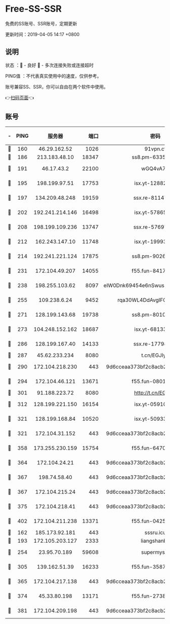 # Free-SS-SSR

免费的SS账号、SSR账号，定期更新

更新时间：2019-04-05 14:17 +0800

## 说明

状态     ：🙂 - 良好 🙁 - 多次连接失败或连接超时

PING值   ：不代表真实使用中的速度，仅供参考。

账号兼容SS、SSR，你可以自由在两个软件中使用。

👉[扫码页面](https://liesauer.github.io/Free-SS-SSR/)👈

## 账号

|-|PING|服务器|端口|密码|加密方式|区域|
|:----:|:----:|:-----:|-----:|:----:|:----:|:----:|
|🙂|160|46.29.162.52|1026|91vpn.cf|rc4-md5|RU|
|🙂|186|213.183.48.10|18347|ss8.pm-63355792|rc4-md5|RU|
|🙂|191|46.17.43.2|22100|wGQ4vA7D|aes-256-gcm|RU|
|🙂|195|198.199.97.51|17753|isx.yt-12882170|aes-256-cfb|US|
|🙂|197|134.209.48.248|19159|ssx.re-81147970|aes-256-cfb|US|
|🙂|202|192.241.214.146|16498|isx.yt-57865147|aes-256-cfb|US|
|🙂|208|198.199.109.236|13747|ssx.re-57697610|aes-256-cfb|US|
|🙂|212|162.243.147.10|11748|isx.yt-19993680|aes-256-cfb|US|
|🙂|214|192.241.221.124|17875|ss8.pm-90261799|aes-256-cfb|US|
|🙂|231|172.104.49.207|14055|f55.fun-84172526|aes-256-cfb|SG|
|🙂|238|198.255.103.62|8097|eIW0Dnk69454e6nSwuspv9DmS201tQ0D|aes-256-cfb|US|
|🙂|255|109.238.6.24|9452|rqa30WL4DdAvgIFG6Fs3znzTa|aes-256-cfb|FR|
|🙂|271|128.199.143.68|19738|ss8.pm-80109890|aes-256-cfb|SG|
|🙂|273|104.248.152.162|18687|isx.yt-68133684|aes-256-cfb|SG|
|🙂|286|128.199.167.40|14133|ssx.re-17798800|aes-256-cfb|SG|
|🙂|287|45.62.233.234|8080|t.cn/EGJIyrl|rc4-md5|CA|
|🙂|290|172.104.218.230|443|9d6cceaa373bf2c8acb22e60b6a58be6|aes-256-cfb|US|
|🙂|294|172.104.46.121|13671|f55.fun-08015560|aes-256-cfb|SG|
|🙂|301|91.188.223.72|8080|http://t.cn/EGJIyrl|rc4-md5|RU|
|🙂|312|128.199.221.150|16154|isx.yt-05910694|aes-256-cfb|SG|
|🙂|321|128.199.168.84|10520|isx.yt-50933208|aes-256-cfb|SG|
|🙂|321|172.104.31.152|443|9d6cceaa373bf2c8acb22e60b6a58be6|aes-256-cfb|US|
|🙂|358|173.255.230.159|15754|f55.fun-64706924|aes-256-cfb|US|
|🙂|364|172.104.24.21|443|9d6cceaa373bf2c8acb22e60b6a58be6|aes-256-cfb|US|
|🙂|367|198.74.58.40|443|9d6cceaa373bf2c8acb22e60b6a58be6|aes-256-cfb|US|
|🙂|367|172.104.215.24|443|9d6cceaa373bf2c8acb22e60b6a58be6|aes-256-cfb|US|
|🙂|375|172.104.218.41|443|9d6cceaa373bf2c8acb22e60b6a58be6|aes-256-cfb|US|
|🙂|402|172.104.211.238|13371|f55.fun-04250289|aes-256-cfb|US|
|🙂|162|185.173.92.181|443|sssru.icu|rc4-md5|RU|
|🙂|193|172.105.203.127|2333|liangshanbo|chacha20|JP|
|🙂|254|23.95.70.189|59608|supermyssr|chacha20-ietf|US|
|🙂|305|139.162.51.39|16233|f55.fun-35878736|aes-256-cfb|SG|
|🙂|365|172.104.217.138|443|9d6cceaa373bf2c8acb22e60b6a58be6|aes-256-cfb|US|
|🙂|374|45.33.80.198|13171|f55.fun-27386798|aes-256-cfb|US|
|🙂|381|172.104.209.198|443|9d6cceaa373bf2c8acb22e60b6a58be6|aes-256-cfb|US|
